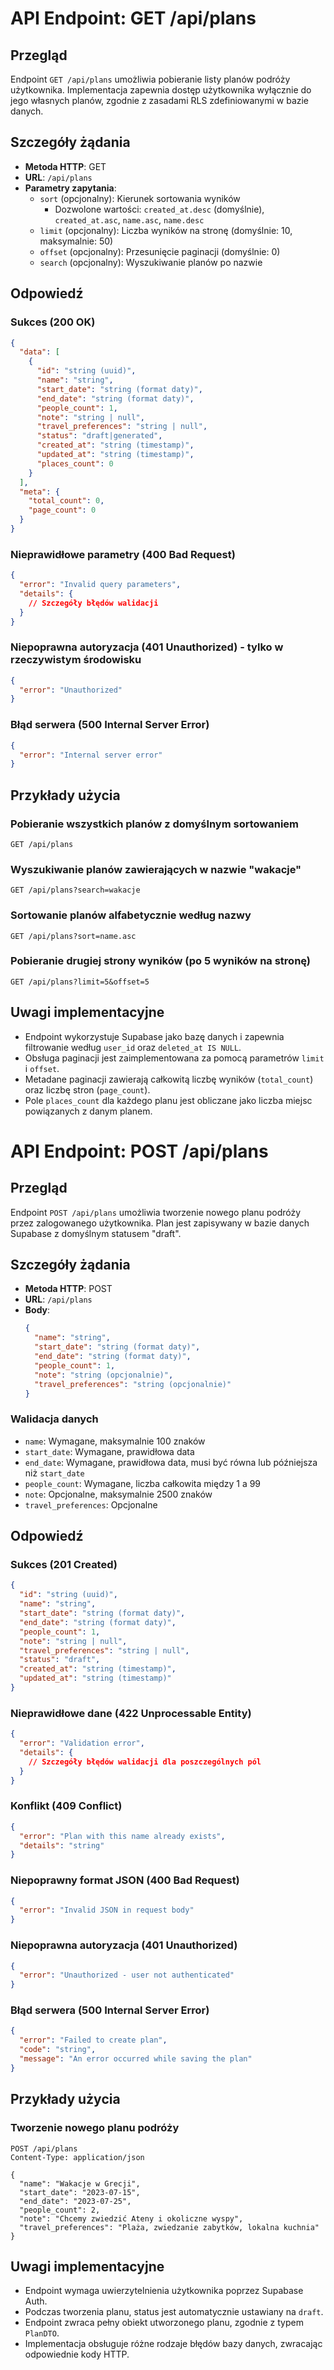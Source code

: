 # API Endpoint: GET /api/plans

## Przegląd

Endpoint `GET /api/plans` umożliwia pobieranie listy planów podróży użytkownika. Implementacja zapewnia dostęp użytkownika wyłącznie do jego własnych planów, zgodnie z zasadami RLS zdefiniowanymi w bazie danych.

## Szczegóły żądania

- **Metoda HTTP**: GET
- **URL**: `/api/plans`
- **Parametry zapytania**:
  - `sort` (opcjonalny): Kierunek sortowania wyników
    - Dozwolone wartości: `created_at.desc` (domyślnie), `created_at.asc`, `name.asc`, `name.desc`
  - `limit` (opcjonalny): Liczba wyników na stronę (domyślnie: 10, maksymalnie: 50)
  - `offset` (opcjonalny): Przesunięcie paginacji (domyślnie: 0)
  - `search` (opcjonalny): Wyszukiwanie planów po nazwie

## Odpowiedź

### Sukces (200 OK)

```json
{
  "data": [
    {
      "id": "string (uuid)",
      "name": "string",
      "start_date": "string (format daty)",
      "end_date": "string (format daty)",
      "people_count": 1,
      "note": "string | null",
      "travel_preferences": "string | null",
      "status": "draft|generated",
      "created_at": "string (timestamp)",
      "updated_at": "string (timestamp)",
      "places_count": 0
    }
  ],
  "meta": {
    "total_count": 0,
    "page_count": 0
  }
}
```

### Nieprawidłowe parametry (400 Bad Request)

```json
{
  "error": "Invalid query parameters",
  "details": {
    // Szczegóły błędów walidacji
  }
}
```

### Niepoprawna autoryzacja (401 Unauthorized) - tylko w rzeczywistym środowisku

```json
{
  "error": "Unauthorized"
}
```

### Błąd serwera (500 Internal Server Error)

```json
{
  "error": "Internal server error"
}
```

## Przykłady użycia

### Pobieranie wszystkich planów z domyślnym sortowaniem

```
GET /api/plans
```

### Wyszukiwanie planów zawierających w nazwie "wakacje"

```
GET /api/plans?search=wakacje
```

### Sortowanie planów alfabetycznie według nazwy

```
GET /api/plans?sort=name.asc
```

### Pobieranie drugiej strony wyników (po 5 wyników na stronę)

```
GET /api/plans?limit=5&offset=5
```

## Uwagi implementacyjne

- Endpoint wykorzystuje Supabase jako bazę danych i zapewnia filtrowanie według `user_id` oraz `deleted_at IS NULL`.
- Obsługa paginacji jest zaimplementowana za pomocą parametrów `limit` i `offset`.
- Metadane paginacji zawierają całkowitą liczbę wyników (`total_count`) oraz liczbę stron (`page_count`).
- Pole `places_count` dla każdego planu jest obliczane jako liczba miejsc powiązanych z danym planem. 

# API Endpoint: POST /api/plans

## Przegląd

Endpoint `POST /api/plans` umożliwia tworzenie nowego planu podróży przez zalogowanego użytkownika. Plan jest zapisywany w bazie danych Supabase z domyślnym statusem "draft".

## Szczegóły żądania

- **Metoda HTTP**: POST
- **URL**: `/api/plans`
- **Body**:
  ```json
  {
    "name": "string",
    "start_date": "string (format daty)",
    "end_date": "string (format daty)",
    "people_count": 1,
    "note": "string (opcjonalnie)",
    "travel_preferences": "string (opcjonalnie)"
  }
  ```

### Walidacja danych

- `name`: Wymagane, maksymalnie 100 znaków
- `start_date`: Wymagane, prawidłowa data
- `end_date`: Wymagane, prawidłowa data, musi być równa lub późniejsza niż `start_date`
- `people_count`: Wymagane, liczba całkowita między 1 a 99
- `note`: Opcjonalne, maksymalnie 2500 znaków
- `travel_preferences`: Opcjonalne

## Odpowiedź

### Sukces (201 Created)

```json
{
  "id": "string (uuid)",
  "name": "string",
  "start_date": "string (format daty)",
  "end_date": "string (format daty)",
  "people_count": 1,
  "note": "string | null",
  "travel_preferences": "string | null",
  "status": "draft",
  "created_at": "string (timestamp)",
  "updated_at": "string (timestamp)"
}
```

### Nieprawidłowe dane (422 Unprocessable Entity)

```json
{
  "error": "Validation error",
  "details": {
    // Szczegóły błędów walidacji dla poszczególnych pól
  }
}
```

### Konflikt (409 Conflict)

```json
{
  "error": "Plan with this name already exists",
  "details": "string"
}
```

### Niepoprawny format JSON (400 Bad Request)

```json
{
  "error": "Invalid JSON in request body"
}
```

### Niepoprawna autoryzacja (401 Unauthorized)

```json
{
  "error": "Unauthorized - user not authenticated"
}
```

### Błąd serwera (500 Internal Server Error)

```json
{
  "error": "Failed to create plan",
  "code": "string",
  "message": "An error occurred while saving the plan"
}
```

## Przykłady użycia

### Tworzenie nowego planu podróży

```
POST /api/plans
Content-Type: application/json

{
  "name": "Wakacje w Grecji",
  "start_date": "2023-07-15",
  "end_date": "2023-07-25",
  "people_count": 2,
  "note": "Chcemy zwiedzić Ateny i okoliczne wyspy",
  "travel_preferences": "Plaża, zwiedzanie zabytków, lokalna kuchnia"
}
```

## Uwagi implementacyjne

- Endpoint wymaga uwierzytelnienia użytkownika poprzez Supabase Auth.
- Podczas tworzenia planu, status jest automatycznie ustawiany na `draft`.
- Endpoint zwraca pełny obiekt utworzonego planu, zgodnie z typem `PlanDTO`.
- Implementacja obsługuje różne rodzaje błędów bazy danych, zwracając odpowiednie kody HTTP. 
